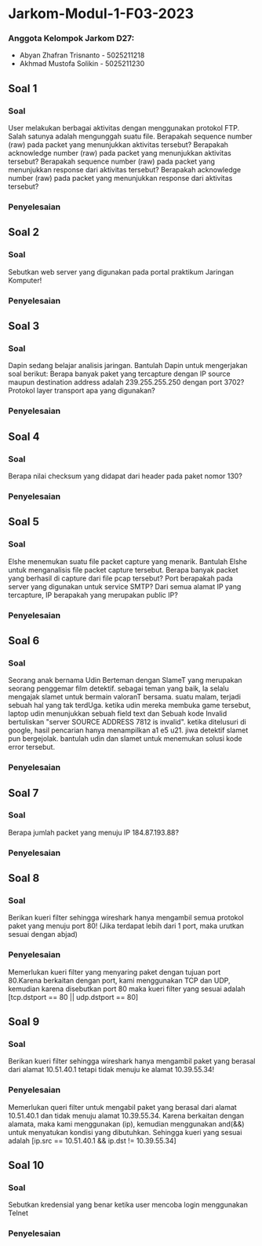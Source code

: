 # Jarkom-Modul-1-F03-2023
### Anggota Kelompok Jarkom D27:
- Abyan Zhafran Trisnanto - 5025211218
- Akhmad Mustofa Solikin - 5025211230

## Soal 1
### Soal

User melakukan berbagai aktivitas dengan menggunakan protokol FTP. Salah satunya adalah mengunggah suatu file.
Berapakah sequence number (raw) pada packet yang menunjukkan aktivitas tersebut? 
Berapakah acknowledge number (raw) pada packet yang menunjukkan aktivitas tersebut? 
Berapakah sequence number (raw) pada packet yang menunjukkan response dari aktivitas tersebut?
Berapakah acknowledge number (raw) pada packet yang menunjukkan response dari aktivitas tersebut?

### Penyelesaian


## Soal 2
### Soal
Sebutkan web server yang digunakan pada portal praktikum Jaringan Komputer!
### Penyelesaian


## Soal 3
### Soal
Dapin sedang belajar analisis jaringan. Bantulah Dapin untuk mengerjakan soal berikut:
Berapa banyak paket yang tercapture dengan IP source maupun destination address adalah 239.255.255.250 dengan port 3702?
Protokol layer transport apa yang digunakan?

### Penyelesaian


## Soal 4
### Soal
Berapa nilai checksum yang didapat dari header pada paket nomor 130?
### Penyelesaian


## Soal 5
### Soal
Elshe menemukan suatu file packet capture yang menarik. Bantulah Elshe untuk menganalisis file packet capture tersebut.
Berapa banyak packet yang berhasil di capture dari file pcap tersebut?
Port berapakah pada server yang digunakan untuk service SMTP?
Dari semua alamat IP yang tercapture, IP berapakah yang merupakan public IP?

### Penyelesaian


## Soal 6
### Soal
Seorang anak bernama Udin Berteman dengan SlameT yang merupakan seorang penggemar film detektif. sebagai teman yang baik, Ia selalu mengajak slamet untuk bermain valoranT bersama. suatu malam, terjadi sebuah hal yang tak terdUga. ketika udin mereka membuka game tersebut, laptop udin menunjukkan sebuah field text dan Sebuah kode Invalid bertuliskan "server SOURCE ADDRESS 7812 is invalid". ketika ditelusuri di google, hasil pencarian hanya menampilkan a1 e5 u21. jiwa detektif slamet pun bergejolak. bantulah udin dan slamet untuk menemukan solusi kode error tersebut.
### Penyelesaian


## Soal 7
### Soal
Berapa jumlah packet yang menuju IP 184.87.193.88?
### Penyelesaian


## Soal 8
### Soal
Berikan kueri filter sehingga wireshark hanya mengambil semua protokol paket yang menuju port 80! (Jika terdapat lebih dari 1 port, maka urutkan sesuai dengan abjad)
### Penyelesaian
Memerlukan kueri filter yang menyaring paket dengan tujuan port 80.Karena berkaitan dengan port, kami menggunakan TCP dan UDP, kemudian karena disebutkan port 80 maka kueri filter yang sesuai adalah [tcp.dstport == 80 || udp.dstport == 80]

## Soal 9
### Soal
Berikan kueri filter sehingga wireshark hanya mengambil paket yang berasal dari alamat 10.51.40.1 tetapi tidak menuju ke alamat 10.39.55.34!
### Penyelesaian
Memerlukan queri filter untuk mengabil paket yang berasal dari alamat 10.51.40.1 dan tidak menuju alamat 10.39.55.34. Karena berkaitan dengan alamata, maka kami menggunakan (ip), kemudian menggunakan and(&&) untuk menyatukan kondisi yang dibutuhkan. Sehingga kueri yang sesuai adalah [ip.src == 10.51.40.1 && ip.dst != 10.39.55.34]

## Soal 10
### Soal
Sebutkan kredensial yang benar ketika user mencoba login menggunakan Telnet
### Penyelesaian


